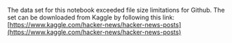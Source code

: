 The data set for this notebook exceeded file size limitations for Github. The set can be downloaded from Kaggle by following this link:
[https://www.kaggle.com/hacker-news/hacker-news-posts](https://www.kaggle.com/hacker-news/hacker-news-posts)
